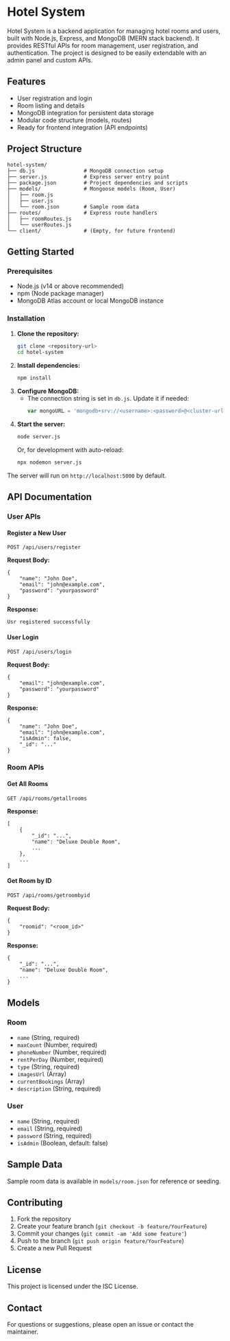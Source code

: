 
# Hotel System

Hotel System is a backend application for managing hotel rooms and users, built with Node.js, Express, and MongoDB (MERN stack backend). It provides RESTful APIs for room management, user registration, and authentication. The project is designed to be easily extendable with an admin panel and custom APIs.

## Features

- User registration and login
- Room listing and details
- MongoDB integration for persistent data storage
- Modular code structure (models, routes)
- Ready for frontend integration (API endpoints)

## Project Structure

```
hotel-system/
├── db.js                # MongoDB connection setup
├── server.js            # Express server entry point
├── package.json         # Project dependencies and scripts
├── models/              # Mongoose models (Room, User)
│   ├── room.js
│   ├── user.js
│   └── room.json        # Sample room data
├── routes/              # Express route handlers
│   ├── roomRoutes.js
│   └── userRoutes.js
└── client/              # (Empty, for future frontend)
```

## Getting Started

### Prerequisites

- Node.js (v14 or above recommended)
- npm (Node package manager)
- MongoDB Atlas account or local MongoDB instance

### Installation

1. **Clone the repository:**
	 ```sh
	 git clone <repository-url>
	 cd hotel-system
	 ```
2. **Install dependencies:**
	 ```sh
	 npm install
	 ```
3. **Configure MongoDB:**
	 - The connection string is set in `db.js`. Update it if needed:
		 ```js
		 var mongoURL = 'mongodb+srv://<username>:<password>@<cluster-url>/<dbname>';
		 ```
4. **Start the server:**
	 ```sh
	 node server.js
	 ```
	 Or, for development with auto-reload:
	 ```sh
	 npx nodemon server.js
	 ```

The server will run on `http://localhost:5000` by default.

## API Documentation

### User APIs

#### Register a New User
`POST /api/users/register`

**Request Body:**
```
{
	"name": "John Doe",
	"email": "john@example.com",
	"password": "yourpassword"
}
```
**Response:**
```
Usr registered successfully
```

#### User Login
`POST /api/users/login`

**Request Body:**
```
{
	"email": "john@example.com",
	"password": "yourpassword"
}
```
**Response:**
```
{
	"name": "John Doe",
	"email": "john@example.com",
	"isAdmin": false,
	"_id": "..."
}
```

### Room APIs

#### Get All Rooms
`GET /api/rooms/getallrooms`

**Response:**
```
[
	{
		"_id": "...",
		"name": "Deluxe Double Room",
		...
	},
	...
]
```

#### Get Room by ID
`POST /api/rooms/getroombyid`

**Request Body:**
```
{
	"roomid": "<room_id>"
}
```
**Response:**
```
{
	"_id": "...",
	"name": "Deluxe Double Room",
	...
}
```

## Models

### Room
- `name` (String, required)
- `maxCount` (Number, required)
- `phoneNumber` (Number, required)
- `rentPerDay` (Number, required)
- `type` (String, required)
- `imagesUrl` (Array)
- `currentBookings` (Array)
- `description` (String, required)

### User
- `name` (String, required)
- `email` (String, required)
- `password` (String, required)
- `isAdmin` (Boolean, default: false)

## Sample Data

Sample room data is available in `models/room.json` for reference or seeding.

## Contributing

1. Fork the repository
2. Create your feature branch (`git checkout -b feature/YourFeature`)
3. Commit your changes (`git commit -am 'Add some feature'`)
4. Push to the branch (`git push origin feature/YourFeature`)
5. Create a new Pull Request

## License

This project is licensed under the ISC License.

## Contact

For questions or suggestions, please open an issue or contact the maintainer.
